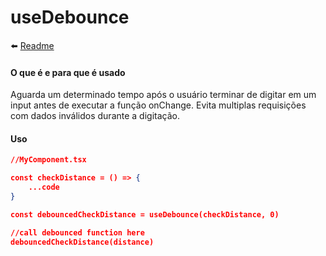 # useDebounce

⬅️ [Readme](../README.md)

#### O que é e para que é usado

Aguarda um determinado tempo após o usuário terminar de digitar em um input antes de executar a função onChange. Evita multiplas requisições com dados inválidos durante a digitação.

#### Uso

```json
//MyComponent.tsx

const checkDistance = () => {
    ...code
}

const debouncedCheckDistance = useDebounce(checkDistance, 0)

//call debounced function here
debouncedCheckDistance(distance)
```
